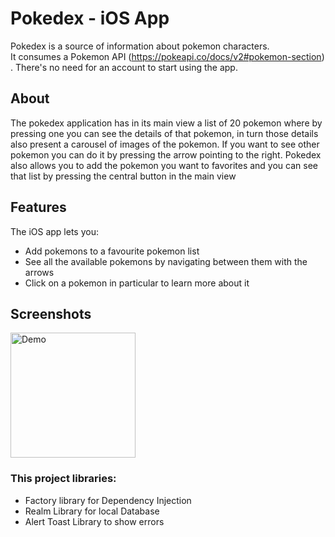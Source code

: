 # Pokedex - iOS App 

Pokedex is a source of information about pokemon characters.  
It consumes a Pokemon API (https://pokeapi.co/docs/v2#pokemon-section) . There's no need for an account to start using the app.

## About

The pokedex application has in its main view a list of 20 pokemon where by pressing one you can see the details of that pokemon, in turn those details also present a carousel of images of the pokemon. If you want to see other pokemon you can do it by pressing the arrow pointing to the right. Pokedex also allows you to add the pokemon you want to favorites and you can see that list by pressing the central button in the main view

## Features

The iOS app lets you:
- Add pokemons to a favourite pokemon list
- See all the available pokemons by navigating between them with the arrows
- Click on a pokemon in particular to learn more about it

## Screenshots

<p align="left">
  <img alt="Demo" src="/Readme/demo.mov" width="200">
</p>

### This project libraries:
* Factory library for Dependency Injection
* Realm Library for local Database
* Alert Toast Library to show errors **[](https://github.com/elai950/AlertToast.git)**


